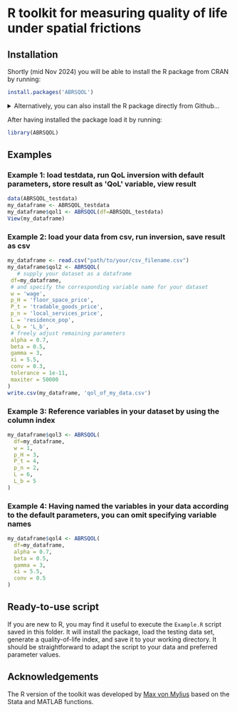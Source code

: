 # R toolkit for measuring quality of life under spatial frictions

## Installation

Shortly (mid Nov 2024) you will be able to install the R package from CRAN by running:
``` r
install.packages('ABRSQOL')
```

<details>
<summary>Alternatively, you can also install the R package directly from Github...</summary>

... to do so, you must first install the devtools package. 
If you are new to R, note it might be necessary to install [R-tools](https://cran.r-project.org/bin/windows/Rtools/) beforehand to be able to install the devtools package. 

``` r
install.packages('devtools')
devtools::install_github('Ahlfeldt/ABRSQOL-toolkit', subdir='R/ABRSQOL')
```

</details>

After having installed the package load it by running:
``` r
library(ABRSQOL)
```

## Examples

### Example 1: load testdata, run QoL inversion with default parameters, store result as 'QoL' variable, view result
``` r
data(ABRSQOL_testdata)
my_dataframe <- ABRSQOL_testdata
my_dataframe$qol1 <- ABRSQOL(df=ABRSQOL_testdata)
View(my_dataframe)
```

### Example 2: load your data from csv, run inversion, save result as csv
``` r
my_dataframe <- read.csv("path/to/your/csv_filename.csv")
my_dataframe$qol2 <- ABRSQOL(
   # supply your dataset as a dataframe
 df=my_dataframe,
 # and specify the corresponding variable name for your dataset
 w = 'wage',
 p_H = 'floor_space_price',
 P_t = 'tradable_goods_price',
 p_n = 'local_services_price',
 L = 'residence_pop',
 L_b = 'L_b',
 # freely adjust remaining parameters
 alpha = 0.7,
 beta = 0.5,
 gamma = 3,
 xi = 5.5,
 conv = 0.3,
 tolerance = 1e-11,
 maxiter = 50000
)
write.csv(my_dataframe, 'qol_of_my_data.csv')
```

### Example 3: Reference variables in your dataset by using the column index
``` r
my_dataframe$qol3 <- ABRSQOL(
  df=my_dataframe,
  w = 1,
  p_H = 3,
  P_t = 4,
  p_n = 2,
  L = 6,
  L_b = 5
)
```

### Example 4: Having named the variables in your data according to the default parameters, you can omit specifying variable names
``` r
my_dataframe$qol4 <- ABRSQOL(
  df=my_dataframe,
  alpha = 0.7,
  beta = 0.5,
  gamma = 3,
  xi = 5.5,
  conv = 0.5
)
```

## Ready-to-use script

If you are new to R, you may find it useful to execute the `Example.R` script saved in this folder. It will install the package, load the testing data set, generate a quality-of-life index, and save it to your working directory.  It should be straightforward to adapt the script to your data and preferred parameter values.

## Acknowledgements
The R version of the toolkit was developed by [Max von Mylius](https://github.com/maximylius) based on the Stata and MATLAB functions.
